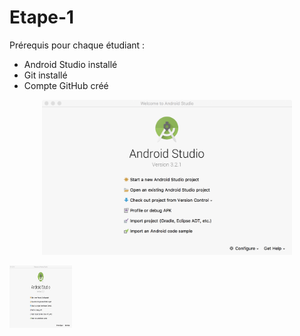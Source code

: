 # Etape-1
Prérequis pour chaque étudiant :
* Android Studio installé
* Git installé
* Compte GitHub créé

<p align="center">
<img src="/images/image_1.png" alt="drawing" width="400"/>
</p>


<img align="center" width="100" height="100" src="/images/image_1.png">
